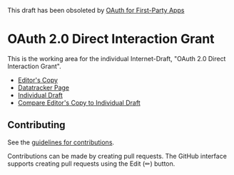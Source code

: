 This draft has been obsoleted by [OAuth for First-Party Apps](https://datatracker.ietf.org/doc/draft-ietf-oauth-first-party-apps/)

# OAuth 2.0 Direct Interaction Grant

This is the working area for the individual Internet-Draft, "OAuth 2.0 Direct Interaction Grant".

* [Editor's Copy](https://aaronpk.github.io/oauth-direct-interaction-grant/#go.draft-parecki-oauth-direct-interaction-grant.html)
* [Datatracker Page](https://datatracker.ietf.org/doc/draft-parecki-oauth-direct-interaction-grant)
* [Individual Draft](https://datatracker.ietf.org/doc/html/draft-parecki-oauth-direct-interaction-grant)
* [Compare Editor's Copy to Individual Draft](https://aaronpk.github.io/oauth-direct-interaction-grant/#go.draft-parecki-oauth-direct-interaction-grant.diff)


## Contributing

See the
[guidelines for contributions](https://github.com/aaronpk/oauth-direct-interaction-grant/blob/main/CONTRIBUTING.md).

Contributions can be made by creating pull requests.
The GitHub interface supports creating pull requests using the Edit (✏) button.

